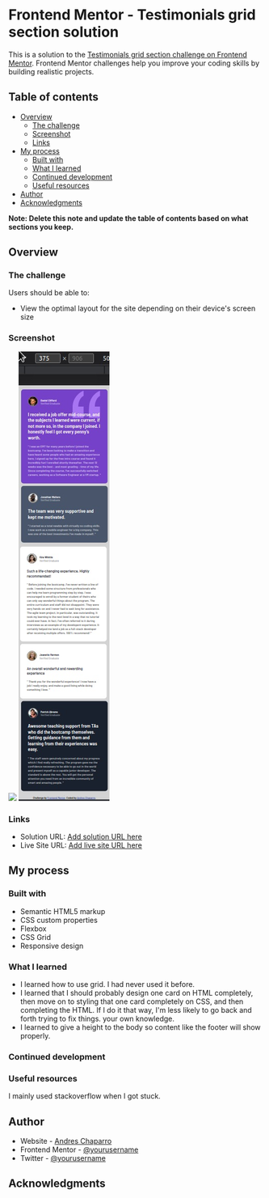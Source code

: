# Frontend Mentor - Testimonials grid section solution

This is a solution to the [Testimonials grid section challenge on Frontend Mentor](https://www.frontendmentor.io/challenges/testimonials-grid-section-Nnw6J7Un7). Frontend Mentor challenges help you improve your coding skills by building realistic projects. 

## Table of contents

- [Overview](#overview)
  - [The challenge](#the-challenge)
  - [Screenshot](#screenshot)
  - [Links](#links)
- [My process](#my-process)
  - [Built with](#built-with)
  - [What I learned](#what-i-learned)
  - [Continued development](#continued-development)
  - [Useful resources](#useful-resources)
- [Author](#author)
- [Acknowledgments](#acknowledgments)

**Note: Delete this note and update the table of contents based on what sections you keep.**

## Overview

### The challenge

Users should be able to:

- View the optimal layout for the site depending on their device's screen size

### Screenshot

![](./images/screenshot.jpg)
![](./images/screenshot-mobile.jpg)


### Links

- Solution URL: [Add solution URL here](https://your-solution-url.com)
- Live Site URL: [Add live site URL here](https://your-live-site-url.com)

## My process

### Built with

- Semantic HTML5 markup
- CSS custom properties
- Flexbox
- CSS Grid
- Responsive design

### What I learned

- I learned how to use grid. I had never used it before.
- I learned that I should probably design one card on HTML completely, then move on to styling that one card completely on CSS, and then completing the HTML. If I do it that way, I'm less likely to go back and forth trying to fix things.
 your own knowledge.
 - I learned to give a height to the body so content like the footer will show properly.

### Continued development

### Useful resources

I mainly used stackoverflow when I got stuck.

## Author

- Website - [Andres Chaparro](https://t0ntin.github.io/testimonials-grid-section-main/)
- Frontend Mentor - [@yourusername](https://www.frontendmentor.io/profile/t0ntin)
- Twitter - [@yourusername](https://www.twitter.com/t0ntinx)


## Acknowledgments
